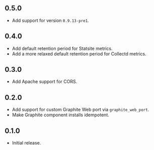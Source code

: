 ## 0.5.0

- Add support for version `0.9.13-pre1`.

## 0.4.0

- Add default retention period for Statsite metrics.
- Add a more relaxed default retention period for Collectd metrics.

## 0.3.0

- Add Apache support for CORS.

## 0.2.0

- Add support for custom Graphite Web port via `graphite_web_port`.
- Make Graphite component installs idempotent.

## 0.1.0

- Initial release.

